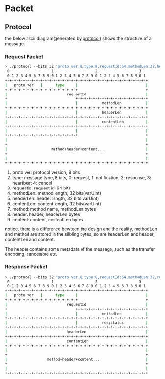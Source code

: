 # Packet

## Protocol

the below ascii diagram(generated by [protocol](https://github.com/luismartingarcia/protocol)) shows the structure of a message.

### Request Packet

```sh
> ./protocol --bits 32 "proto ver:8,type:8,requestId:64,methodLen:32,headerLen:32,contentLen:32,method+header+content...:104"
 0                   1                   2                   3
 0 1 2 3 4 5 6 7 8 9 0 1 2 3 4 5 6 7 8 9 0 1 2 3 4 5 6 7 8 9 0 1
+-+-+-+-+-+-+-+-+-+-+-+-+-+-+-+-+-+-+-+-+-+-+-+-+-+-+-+-+-+-+-+-+
|   proto ver   |      type     |                               |
+-+-+-+-+-+-+-+-+-+-+-+-+-+-+-+-+                               +
|                           requestId                           |
+                               +-+-+-+-+-+-+-+-+-+-+-+-+-+-+-+-+
|                               |           methodLen           |
+-+-+-+-+-+-+-+-+-+-+-+-+-+-+-+-+-+-+-+-+-+-+-+-+-+-+-+-+-+-+-+-+
|                               |           headerLen           |
+-+-+-+-+-+-+-+-+-+-+-+-+-+-+-+-+-+-+-+-+-+-+-+-+-+-+-+-+-+-+-+-+
|                               |           contentLen          |
+-+-+-+-+-+-+-+-+-+-+-+-+-+-+-+-+-+-+-+-+-+-+-+-+-+-+-+-+-+-+-+-+
|                               |                               |
+-+-+-+-+-+-+-+-+-+-+-+-+-+-+-+-+                               +
|                                                               |
+                                                               +
|                    method+header+content...                   |
+                                                               +
|                                                               |
+-+-+-+-+-+-+-+-+-+-+-+-+-+-+-+-+-+-+-+-+-+-+-+-+-+-+-+-+-+-+-+-+

```

1. proto ver: protocol version, 8 bits
2. type: message type, 8 bits, 0: request, 1: notification, 2: response, 3: heartbeat 4: cancel
3. requestId: request id, 64 bits
4. methodLen: method length, 32 bits(varUint)
5. headerLen: header length, 32 bits(varUint)
6. contentLen: content length, 32 bits(varUint)
7. method: method name, methodLen bytes
8. header: header, headerLen bytes
9. content: content, contentLen bytes

notice, there is a difference bewteen the design and the reality, methodLen and method are stored in the silbling bytes, so are headerLen and header, contentLen and content.

The header contains some metadata of the message, such as the transfer encoding, cancelable etc.

### Response Packet

```sh
> ./protocol --bits 32 "proto ver:8,type:8,requestId:64,methodLen:32,respstatus:16,headerLen:32,contentLen:32,method+header+content...:96"
 0                   1                   2                   3
 0 1 2 3 4 5 6 7 8 9 0 1 2 3 4 5 6 7 8 9 0 1 2 3 4 5 6 7 8 9 0 1
+-+-+-+-+-+-+-+-+-+-+-+-+-+-+-+-+-+-+-+-+-+-+-+-+-+-+-+-+-+-+-+-+
|   proto ver   |      type     |                               |
+-+-+-+-+-+-+-+-+-+-+-+-+-+-+-+-+                               +
|                           requestId                           |
+                               +-+-+-+-+-+-+-+-+-+-+-+-+-+-+-+-+
|                               |           methodLen           |
+-+-+-+-+-+-+-+-+-+-+-+-+-+-+-+-+-+-+-+-+-+-+-+-+-+-+-+-+-+-+-+-+
|                               |           respstatus          |
+-+-+-+-+-+-+-+-+-+-+-+-+-+-+-+-+-+-+-+-+-+-+-+-+-+-+-+-+-+-+-+-+
|                           headerLen                           |
+-+-+-+-+-+-+-+-+-+-+-+-+-+-+-+-+-+-+-+-+-+-+-+-+-+-+-+-+-+-+-+-+
|                           contentLen                          |
+-+-+-+-+-+-+-+-+-+-+-+-+-+-+-+-+-+-+-+-+-+-+-+-+-+-+-+-+-+-+-+-+
|                                                               |
+                                                               +
|                  method+header+content...                     |
+                                                               +
|                                                               |
+-+-+-+-+-+-+-+-+-+-+-+-+-+-+-+-+-+-+-+-+-+-+-+-+-+-+-+-+-+-+-+-+
```
